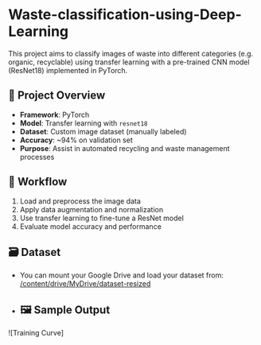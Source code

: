 # Waste-classification-using-Deep-Learning
This project aims to classify images of waste into different categories (e.g. organic, recyclable) using transfer learning with a pre-trained CNN model (ResNet18) implemented in PyTorch.
## 📌 Project Overview

- **Framework**: PyTorch
- **Model**: Transfer learning with `resnet18`
- **Dataset**: Custom image dataset (manually labeled)
- **Accuracy**: ~94% on validation set
- **Purpose**: Assist in automated recycling and waste management processes

## 🧠 Workflow

1. Load and preprocess the image data
2. Apply data augmentation and normalization
3. Use transfer learning to fine-tune a ResNet model
4. Evaluate model accuracy and performance

## 🗃️ Dataset

- You can mount your Google Drive and load your dataset from:
[/content/drive/MyDrive/dataset-resized](https://drive.google.com/drive/folders/1Ay0HW9wUvS6MiT0IfTgXG1w8WM41WEMF?usp=sharing)
- ## 🖼️ Sample Output

![Training Curve] 
